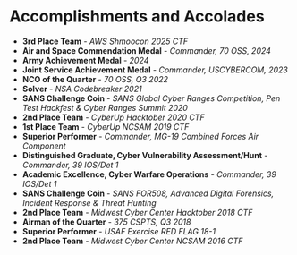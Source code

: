 # Accomplishments and Accolades

- __3rd Place Team__ - _AWS Shmoocon 2025 CTF_
- __Air and Space Commendation Medal__ - _Commander, 70 OSS, 2024_
- __Army Achievement Medal__ - _2024_
- __Joint Service Achievement Medal__ - _Commander, USCYBERCOM, 2023_
- __NCO of the Quarter__ - _70 OSS, Q3 2022_
- __Solver__ - _NSA Codebreaker 2021_
- __SANS Challenge Coin__ - _SANS Global Cyber Ranges Competition, Pen Test Hackfest & Cyber Ranges Summit 2020_
- __2nd Place Team__ - _CyberUp Hacktober 2020 CTF_
- __1st Place Team__ - _CyberUp NCSAM 2019 CTF_
- __Superior Performer__ - _Commander, MG-19 Combined Forces Air Component_
- __Distinguished Graduate, Cyber Vulnerability Assessment/Hunt__ - _Commander, 39 IOS/Det 1_
- __Academic Excellence, Cyber Warfare Operations__ - _Commander, 39 IOS/Det 1_
- __SANS Challenge Coin__ - _SANS FOR508, Advanced Digital Forensics, Incident Response & Threat Hunting_
- __2nd Place Team__ - _Midwest Cyber Center Hacktober 2018 CTF_
- __Airman of the Quarter__ - _375 CSPTS, Q3 2018_
- __Superior Performer__ - _USAF Exercise RED FLAG 18-1_
- __2nd Place Team__ - _Midwest Cyber Center NCSAM 2016 CTF_